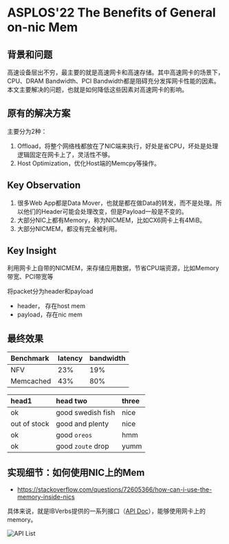 # ASPLOS'22 The Benefits of General on-nic Mem


## 背景和问题

高速设备层出不穷，最主要的就是高速网卡和高速存储。其中高速网卡的场景下，CPU、DRAM Bandwidth、PCI Bandwidth都是阻碍充分发挥网卡性能的因素。本文主要解决的问题，也就是如何降低这些因素对高速网卡的影响。

## 原有的解决方案

主要分为2种：
1. Offload，将整个网络栈都放在了NIC端来执行，好处是省CPU，坏处是处理逻辑固定在网卡上了，灵活性不够。
2. Host Optimization，优化Host端的Memcpy等操作。

## Key Observation

1. 很多Web App都是Data Mover，也就是都在做Data的转发，而不是处理。所以他们的Header可能会处理改变，但是Payload一般是不变的。
2. 大部分NIC上都有Memory，称为NICMEM，比如CX6网卡上有4MiB。
3. 大部分NICMEM，都没有完全被利用。

## Key Insight

利用网卡上自带的NICMEM，来存储应用数据，节省CPU端资源，比如Memory带宽、PCI带宽等

将packet分为header和payload
- header， 存在host mem
- payload，存在nic mem


## 最终效果


| Benchmark | latency | bandwidth |
|:---|:---|:---|
| NFV | 23% | 19% |
| Memcached | 43% | 80% |


| head1        | head two          | three |
|:-------------|:------------------|:------|
| ok           | good swedish fish | nice  |
| out of stock | good and plenty   | nice  |
| ok           | good `oreos`      | hmm   |
| ok           | good `zoute` drop | yumm  |



## 实现细节：如何使用NIC上的Mem
- https://stackoverflow.com/questions/72605366/how-can-i-use-the-memory-inside-nics

具体来说，就是IBVerbs提供的一系列接口（[API Doc](https://docs.nvidia.com/networking/display/OFEDv502180/Programming#Programming-DeviceMemoryProgramming)），能够使用网卡上的memory。

![API List](../img/nicmem-driver-api.png)